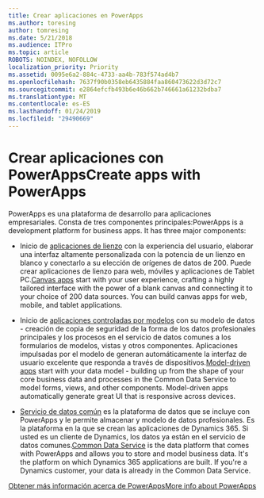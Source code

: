 ```yaml
---
title: Crear aplicaciones en PowerApps
ms.author: toresing
author: tomresing
ms.date: 5/21/2018
ms.audience: ITPro
ms.topic: article
ROBOTS: NOINDEX, NOFOLLOW
localization_priority: Priority
ms.assetid: 0095e6a2-884c-4733-aa4b-783f574ad4b7
ms.openlocfilehash: 7637f90b0358eb6435884faa860473622d3d72c7
ms.sourcegitcommit: e2864efcfb493b6e46b662b746661a61232bdba7
ms.translationtype: MT
ms.contentlocale: es-ES
ms.lasthandoff: 01/24/2019
ms.locfileid: "29490669"
---
```

# <a name="create-apps-with-powerapps"></a><span data-ttu-id="3fbfd-102">Crear aplicaciones con PowerApps</span><span class="sxs-lookup"><span data-stu-id="3fbfd-102">Create apps with PowerApps</span></span>

<span data-ttu-id="3fbfd-p101">PowerApps es una plataforma de desarrollo para aplicaciones empresariales. Consta de tres componentes principales:</span><span class="sxs-lookup"><span data-stu-id="3fbfd-p101">PowerApps is a development platform for business apps. It has three major components:</span></span> 
  
- <span data-ttu-id="3fbfd-p102">Inicio de [aplicaciones de lienzo](https://go.microsoft.com/fwlink/?linkid=874495) con la experiencia del usuario, elaborar una interfaz altamente personalizada con la potencia de un lienzo en blanco y conectarlo a su elección de orígenes de datos de 200. Puede crear aplicaciones de lienzo para web, móviles y aplicaciones de Tablet PC.</span><span class="sxs-lookup"><span data-stu-id="3fbfd-p102">[Canvas apps](https://go.microsoft.com/fwlink/?linkid=874495) start with your user experience, crafting a highly tailored interface with the power of a blank canvas and connecting it to your choice of 200 data sources. You can build canvas apps for web, mobile, and tablet applications.</span></span> 
    
- <span data-ttu-id="3fbfd-p103">Inicio de [aplicaciones controladas por modelos](https://go.microsoft.com/fwlink/?linkid=874496) con su modelo de datos - creación de copia de seguridad de la forma de los datos profesionales principales y los procesos en el servicio de datos comunes a los formularios de modelos, vistas y otros componentes. Aplicaciones impulsadas por el modelo de generan automáticamente la interfaz de usuario excelente que responda a través de dispositivos.</span><span class="sxs-lookup"><span data-stu-id="3fbfd-p103">[Model-driven apps](https://go.microsoft.com/fwlink/?linkid=874496) start with your data model - building up from the shape of your core business data and processes in the Common Data Service to model forms, views, and other components. Model-driven apps automatically generate great UI that is responsive across devices.</span></span> 
    
- <span data-ttu-id="3fbfd-p104">[Servicio de datos común](https://go.microsoft.com/fwlink/?linkid=874497) es la plataforma de datos que se incluye con PowerApps y le permite almacenar y modelo de datos profesionales. Es la plataforma en la que se crean las aplicaciones de Dynamics 365. Si usted es un cliente de Dynamics, los datos ya están en el servicio de datos comunes.</span><span class="sxs-lookup"><span data-stu-id="3fbfd-p104">[Common Data Service](https://go.microsoft.com/fwlink/?linkid=874497) is the data platform that comes with PowerApps and allows you to store and model business data. It's the platform on which Dynamics 365 applications are built. If you're a Dynamics customer, your data is already in the Common Data Service.</span></span> 
    
[<span data-ttu-id="3fbfd-112">Obtener más información acerca de PowerApps</span><span class="sxs-lookup"><span data-stu-id="3fbfd-112">More info about PowerApps</span></span>](https://go.microsoft.com/fwlink/?linkid=874498)
  

